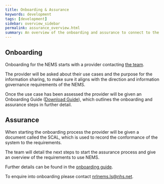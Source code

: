 ```yaml
---
title: Onboarding & Assurance
keywords: development
tags: [development]
sidebar: overview_sidebar
permalink: assurance_overview.html
summary: An overview of the onboarding and assurance to connect to the NEMS
---
```


## Onboarding

Onboarding for the NEMS starts with a provider contacting <a href="mailto:nrlnems.ls@nhs.net?subject=Events%20Management%20Service">the team</a>.

The provider will be asked about their use cases and the purpose for the information sharing, to make sure it aligns with the direction and information governance requirements of the NEMS.

Once the use case has been assessed the provider will be given an Onboarding Guide (<a href="https://github.com/nhsconnect/Events-Management/raw/Downloads/NEMS%20Onboarding%20Guide.docx" >Download Guide</a>), which outlines the onboarding and assurance steps in further detail.


## Assurance

When starting the onboarding process the provider will be given a document called the SCAL, which is used to record the conformance of the system to the requirements.

The team will detail the next steps to start the assurance process and give an overview of the requirements to use NEMS.

Further details can be found in the <a href="https://github.com/nhsconnect/Events-Management/raw/Downloads/NEMS%20Onboarding%20Guide.docx" >onboarding guide</a>.

To enquire into onboarding please contact <a href="mailto:nrlnems.ls@nhs.net?subject=Events%20Management%20Service">nrlnems.ls@nhs.net</a>.